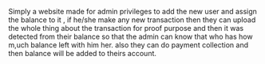 Simply a website made for admin privileges to add the new user and assign the balance to it ,
if he/she make any new transaction then they can upload the whole thing about the transaction for proof purpose and then it was detected from their balance 
so that the admin can know that who has how m,uch balance left with him her.
also they can do payment collection and then balance will be added to theirs account.
